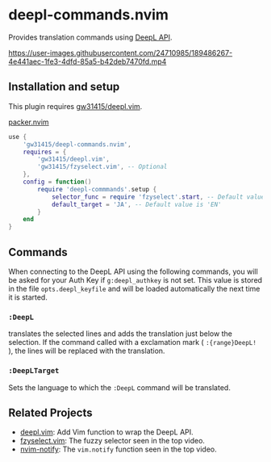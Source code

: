 # deepl-commands.nvim
Provides translation commands using [DeepL API](https://www.deepl.com/en/docs-api/).

https://user-images.githubusercontent.com/24710985/189486267-4e441aec-1fe3-4dfd-85a5-b42deb7470fd.mp4

## Installation and setup
This plugin requires [gw31415/deepl.vim](https://github.com/gw31415/deepl.vim).

[packer.nvim](wbthomason/packer.nvim)
```lua
use {
	'gw31415/deepl-commands.nvim',
	requires = {
		'gw31415/deepl.vim',
		'gw31415/fzyselect.vim', -- Optional
	},
	config = function()
		require 'deepl-commmands'.setup {
			selector_func = require 'fzyselect'.start, -- Default value is `vim.ui.select`
			default_target = 'JA', -- Default value is 'EN'
		}
	end
}
```

## Commands

When connecting to the DeepL API using the following commands, you will be
asked for your Auth Key if `g:deepl_authkey` is not set. This value is stored
in the file `opts.deepl_keyfile` and will be loaded automatically the next time
it is started.

### `:DeepL`
translates the selected lines and adds the translation just below the
selection. If the command called with a exclamation mark ( `:{range}DeepL!` ),
the lines will be replaced with the translation.

### `:DeepLTarget`
Sets the language to which the `:DeepL` command will be translated.

## Related Projects
- [deepl.vim](https://github.com/gw31415/deepl.vim): Add Vim function to wrap the DeepL API.
- [fzyselect.vim](https://github.com/gw31415/fzyselect.vim): The fuzzy selector seen in the top video.
- [nvim-notify](https://github.com/rcarriga/nvim-notify): The `vim.notify` function seen in the top video. 
